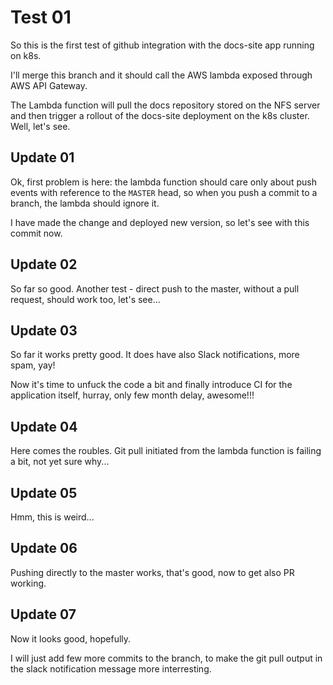 # Test 01

So this is the first test of github integration with the docs-site app running on k8s.

I'll merge this branch and it should call the AWS lambda exposed through AWS API Gateway.

The Lambda function will pull the docs repository stored on the NFS server and then trigger a rollout of the docs-site
deployment on the k8s cluster. Well, let's see.

## Update 01

Ok, first problem is here: the lambda function should care only about push events with reference to the `MASTER` head,
so when you push a commit to a branch, the lambda should ignore it.

I have made the change and deployed new version, so let's see with this commit now.


## Update 02

So far so good. Another test - direct push to the master, without a pull request, should work too, let's see...


## Update 03

So far it works pretty good. It does have also Slack notifications, more spam, yay!

Now it's time to unfuck the code a bit and finally introduce CI for the application itself, hurray, only few month
delay, awesome!!!

## Update 04

Here comes the roubles. Git pull initiated from the lambda function is failing a bit, not yet sure why...

## Update 05

Hmm, this is weird...

## Update 06

Pushing directly to the master works, that's good, now to get also PR working.

## Update 07

Now it looks good, hopefully.

I will just add few more commits to the branch, to make the git pull output in the slack notification message more
interresting.
